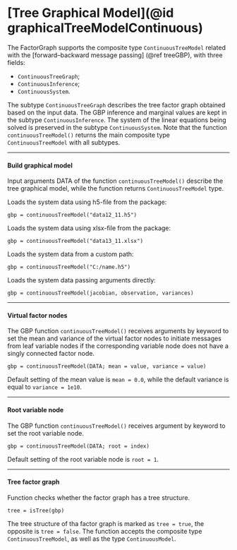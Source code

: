 # [Tree Graphical Model](@id graphicalTreeModelContinuous)

The FactorGraph supports the composite type `ContinuousTreeModel` related with the [forward–backward message passing] (@ref treeGBP), with three fields:
- `ContinuousTreeGraph`;
- `ContinuousInference`;
- `ContinuousSystem`.

The subtype `ContinuousTreeGraph` describes the tree factor graph obtained based on the input data. The GBP inference and marginal values are kept in the subtype `ContinuousInference`. The system of the linear equations being solved is preserved in the subtype `ContinuousSystem`. Note that the function `continuousTreeModel()` returns the main composite type `ContinuousTreeModel` with all subtypes.

---

#### Build graphical model

Input arguments DATA of the function `continuousTreeModel()` describe the tree graphical model, while the function returns `ContinuousTreeModel` type.

Loads the system data using h5-file from the package:
```julia-repl
gbp = continuousTreeModel("data12_11.h5")
```

Loads the system data using xlsx-file from the package:
```julia-repl
gbp = continuousTreeModel("data13_11.xlsx")
```

Loads the system data from a custom path:
```julia-repl
gbp = continuousTreeModel("C:/name.h5")
```

Loads the system data passing arguments directly:
```julia-repl
gbp = continuousTreeModel(jacobian, observation, variances)
```

---

#### Virtual factor nodes

The GBP function `continuousTreeModel()` receives arguments by keyword to set the mean and variance of the virtual factor nodes to initiate messages from leaf variable nodes if the corresponding variable node does not have a singly connected factor node.

```julia-repl
gbp = continuousTreeModel(DATA; mean = value, variance = value)
```
Default setting of the mean value is `mean = 0.0`, while the default variance is equal to `variance = 1e10`.

---

#### Root variable node

The GBP function `continuousTreeModel()` receives argument by keyword to set the root variable node.
```julia-repl
gbp = continuousTreeModel(DATA; root = index)
```
Default setting of the root variable node is `root = 1`.

---

#### Tree factor graph
Function checks whether the factor graph has a tree structure.
```julia-repl
tree = isTree(gbp)
```
The tree structure of tha factor graph is marked as `tree = true`, the opposite is `tree = false`. The function accepts the composite type `ContinuousTreeModel`, as well as the type `ContinuousModel`.